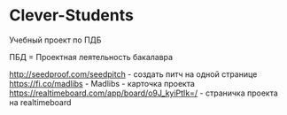 # Clever-Students
Учебный проект по ПДБ

ПБД = Проектная леятельность бакалавра

http://seedproof.com/seedpitch - создать питч на одной странице
https://fi.co/madlibs - Madlibs - карточка проекта
https://realtimeboard.com/app/board/o9J_kyiPtIk=/ - страничка проекта на realtimeboard

